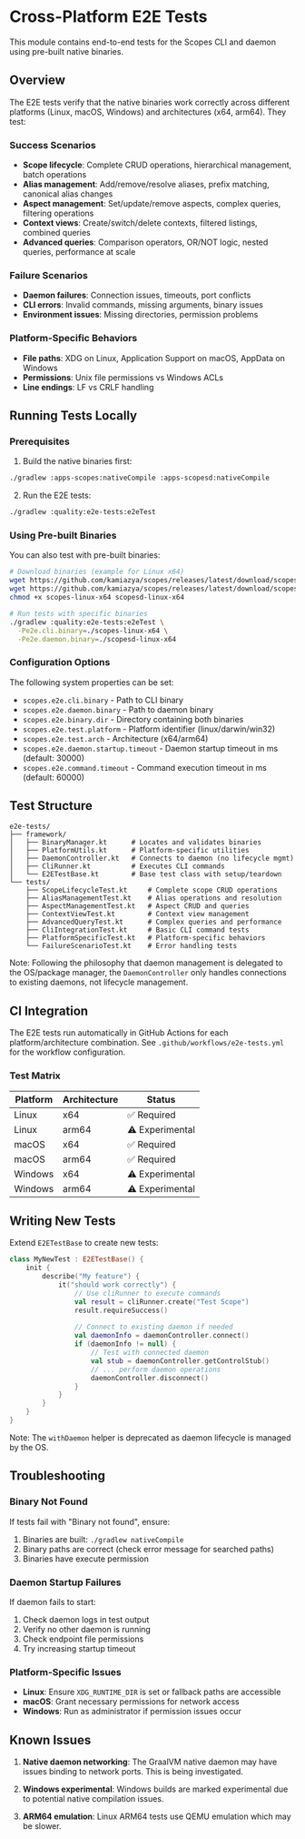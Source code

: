 # Cross-Platform E2E Tests

This module contains end-to-end tests for the Scopes CLI and daemon using pre-built native binaries.

## Overview

The E2E tests verify that the native binaries work correctly across different platforms (Linux, macOS, Windows) and architectures (x64, arm64). They test:

### Success Scenarios
- **Scope lifecycle**: Complete CRUD operations, hierarchical management, batch operations
- **Alias management**: Add/remove/resolve aliases, prefix matching, canonical alias changes
- **Aspect management**: Set/update/remove aspects, complex queries, filtering operations
- **Context views**: Create/switch/delete contexts, filtered listings, combined queries
- **Advanced queries**: Comparison operators, OR/NOT logic, nested queries, performance at scale

### Failure Scenarios
- **Daemon failures**: Connection issues, timeouts, port conflicts
- **CLI errors**: Invalid commands, missing arguments, binary issues
- **Environment issues**: Missing directories, permission problems

### Platform-Specific Behaviors
- **File paths**: XDG on Linux, Application Support on macOS, AppData on Windows
- **Permissions**: Unix file permissions vs Windows ACLs
- **Line endings**: LF vs CRLF handling

## Running Tests Locally

### Prerequisites

1. Build the native binaries first:
```bash
./gradlew :apps-scopes:nativeCompile :apps-scopesd:nativeCompile
```

2. Run the E2E tests:
```bash
./gradlew :quality:e2e-tests:e2eTest
```

### Using Pre-built Binaries

You can also test with pre-built binaries:

```bash
# Download binaries (example for Linux x64)
wget https://github.com/kamiazya/scopes/releases/latest/download/scopes-linux-x64
wget https://github.com/kamiazya/scopes/releases/latest/download/scopesd-linux-x64
chmod +x scopes-linux-x64 scopesd-linux-x64

# Run tests with specific binaries
./gradlew :quality:e2e-tests:e2eTest \
  -Pe2e.cli.binary=./scopes-linux-x64 \
  -Pe2e.daemon.binary=./scopesd-linux-x64
```

### Configuration Options

The following system properties can be set:

- `scopes.e2e.cli.binary` - Path to CLI binary
- `scopes.e2e.daemon.binary` - Path to daemon binary
- `scopes.e2e.binary.dir` - Directory containing both binaries
- `scopes.e2e.test.platform` - Platform identifier (linux/darwin/win32)
- `scopes.e2e.test.arch` - Architecture (x64/arm64)
- `scopes.e2e.daemon.startup.timeout` - Daemon startup timeout in ms (default: 30000)
- `scopes.e2e.command.timeout` - Command execution timeout in ms (default: 60000)

## Test Structure

```
e2e-tests/
├── framework/
│   ├── BinaryManager.kt      # Locates and validates binaries
│   ├── PlatformUtils.kt      # Platform-specific utilities
│   ├── DaemonController.kt   # Connects to daemon (no lifecycle mgmt)
│   ├── CliRunner.kt          # Executes CLI commands
│   └── E2ETestBase.kt        # Base test class with setup/teardown
└── tests/
    ├── ScopeLifecycleTest.kt     # Complete scope CRUD operations
    ├── AliasManagementTest.kt    # Alias operations and resolution
    ├── AspectManagementTest.kt   # Aspect CRUD and queries
    ├── ContextViewTest.kt        # Context view management
    ├── AdvancedQueryTest.kt      # Complex queries and performance
    ├── CliIntegrationTest.kt     # Basic CLI command tests
    ├── PlatformSpecificTest.kt   # Platform-specific behaviors
    └── FailureScenarioTest.kt    # Error handling tests
```

Note: Following the philosophy that daemon management is delegated to the OS/package manager, the `DaemonController` only handles connections to existing daemons, not lifecycle management.

## CI Integration

The E2E tests run automatically in GitHub Actions for each platform/architecture combination. See `.github/workflows/e2e-tests.yml` for the workflow configuration.

### Test Matrix

| Platform | Architecture | Status |
|----------|--------------|--------|
| Linux    | x64          | ✅ Required |
| Linux    | arm64        | ⚠️ Experimental |
| macOS    | x64          | ✅ Required |
| macOS    | arm64        | ✅ Required |
| Windows  | x64          | ⚠️ Experimental |
| Windows  | arm64        | ⚠️ Experimental |

## Writing New Tests

Extend `E2ETestBase` to create new tests:

```kotlin
class MyNewTest : E2ETestBase() {
    init {
        describe("My feature") {
            it("should work correctly") {
                // Use cliRunner to execute commands
                val result = cliRunner.create("Test Scope")
                result.requireSuccess()
                
                // Connect to existing daemon if needed
                val daemonInfo = daemonController.connect()
                if (daemonInfo != null) {
                    // Test with connected daemon
                    val stub = daemonController.getControlStub()
                    // ... perform daemon operations
                    daemonController.disconnect()
                }
            }
        }
    }
}
```

Note: The `withDaemon` helper is deprecated as daemon lifecycle is managed by the OS.

## Troubleshooting

### Binary Not Found

If tests fail with "Binary not found", ensure:
1. Binaries are built: `./gradlew nativeCompile`
2. Binary paths are correct (check error message for searched paths)
3. Binaries have execute permission

### Daemon Startup Failures

If daemon fails to start:
1. Check daemon logs in test output
2. Verify no other daemon is running
3. Check endpoint file permissions
4. Try increasing startup timeout

### Platform-Specific Issues

- **Linux**: Ensure `XDG_RUNTIME_DIR` is set or fallback paths are accessible
- **macOS**: Grant necessary permissions for network access
- **Windows**: Run as administrator if permission issues occur

## Known Issues

1. **Native daemon networking**: The GraalVM native daemon may have issues binding to network ports. This is being investigated.

2. **Windows experimental**: Windows builds are marked experimental due to potential native compilation issues.

3. **ARM64 emulation**: Linux ARM64 tests use QEMU emulation which may be slower.